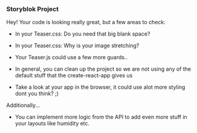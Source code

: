 ### Storyblok Project

<!-- Task for 8. July -->
Hey! Your code is looking really great, but a few areas to check:
- In your Teaser.css: Do you need that big blank space?
- In your Teaser.css: Why is your image stretching?
- Your Teaser.js could use a few more guards..
- In general, you can clean up the project so we are not using any of the default stuff that the create-react-app gives us

- Take a look at your app in the browser, it could use alot more styling dont you think? ;)

Additionally...
- You can implement more logic from the API to add even more stuff in your layouts like humidity etc.
